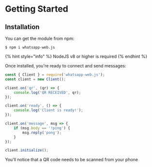 # Getting Started

## Installation

You can get the module from npm:

```
$ npm i whatsapp-web.js
```

{% hint style="info" %}
 NodeJS v8 or higher is required
{% endhint %}

Once installed, you're ready to connect and send messages:

```javascript
const { Client } = require('whatsapp-web.js');
const client = new Client();

client.on('qr', (qr) => {
    console.log('QR RECEIVED', qr);
});

client.on('ready', () => {
    console.log('Client is ready!');
});

client.on('message', msg => {
    if (msg.body == '!ping') {
        msg.reply('pong');
    }
});

client.initialize();
```

You'll notice that a QR code needs to be scanned from your phone

